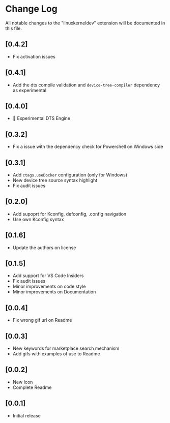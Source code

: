 # Change Log

All notable changes to the "linuxkerneldev" extension will be documented in this file.

## [0.4.2]

- Fix activation issues

## [0.4.1]

- Add the dts compile validation and `device-tree-compiler` dependency as experimental

## [0.4.0]

- 🧪 Experimental DTS Engine

## [0.3.2]

- Fix a issue with the dependency check for Powershell on Windows side

## [0.3.1]

- Add `ctags.useDocker` configuration (only for Windows)
- New device tree source syntax highlight
- Fix audit issues

## [0.2.0]

- Add supoprt for Kconfig, defconfig, .config navigation
- Use own Kconfig syntax

## [0.1.6]

- Update the authors on license

## [0.1.5]

- Add support for VS Code Insiders
- Fix audit issues
- Minor improvements on code style
- Minor improvements on Documentation

## [0.0.4]

- Fix wrong gif url on Readme

## [0.0.3]

- New keywords for marketplace search mechanism
- Add gifs with examples of use to Readme 

## [0.0.2]

- New Icon
- Complete Readme

## [0.0.1]

- Initial release
